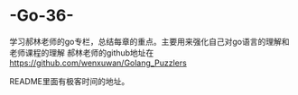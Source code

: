 # -Go-36-

学习郝林老师的go专栏，总结每章的重点。主要用来强化自己对go语言的理解和老师课程的理解
郝林老师的github地址在
https://github.com/wenxuwan/Golang_Puzzlers

README里面有极客时间的地址。
